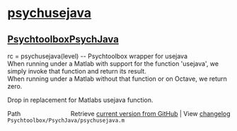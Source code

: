 # [psychusejava](psychusejava)
## [Psychtoolbox](Psychtoolbox)[PsychJava](PsychJava)

rc = psychusejava(level) -- Psychtoolbox wrapper for usejava  
When running under a Matlab with support for the function 'usejava', we  
simply invoke that function and return its result.  
When running under a Matlab without that function or on Octave, we return  
zero.  
  
Drop in replacement for Matlabs usejava function.  




<div class="code_header" style="text-align:right;">
  <span style="float:left;">Path&nbsp;&nbsp;</span> <span class="counter">Retrieve <a href=
  "https://raw.github.com/Psychtoolbox-3/Psychtoolbox-3/beta/Psychtoolbox/PsychJava/psychusejava.m">current version from GitHub</a> | View <a href=
  "https://github.com/Psychtoolbox-3/Psychtoolbox-3/commits/beta/Psychtoolbox/PsychJava/psychusejava.m">changelog</a></span>
</div>
<div class="code">
  <code>Psychtoolbox/PsychJava/psychusejava.m</code>
</div>

